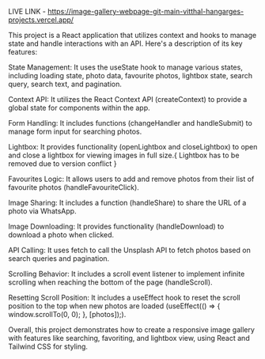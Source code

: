 

  LIVE LINK - https://image-gallery-webpage-git-main-vitthal-hangarges-projects.vercel.app/


This project is a React application that utilizes context and hooks to manage state and handle interactions with an API. Here's a description of its key features:

State Management: It uses the useState hook to manage various states, including loading state, photo data, favourite photos, lightbox state, search query, search text, and pagination.

Context API: It utilizes the React Context API (createContext) to provide a global state for components within the app.

Form Handling: It includes functions (changeHandler and handleSubmit) to manage form input for searching photos.

Lightbox: It provides functionality (openLightbox and closeLightbox) to open and close a lightbox for viewing images in full size.{
  Lightbox has to be removed due to version conflict
}

Favourites Logic: It allows users to add and remove photos from their list of favourite photos (handleFavouriteClick).

Image Sharing: It includes a function (handleShare) to share the URL of a photo via WhatsApp.

Image Downloading: It provides functionality (handleDownload) to download a photo when clicked.

API Calling: It uses fetch to call the Unsplash API to fetch photos based on search queries and pagination.

Scrolling Behavior: It includes a scroll event listener to implement infinite scrolling when reaching the bottom of the page (handleScroll).

Resetting Scroll Position: It includes a useEffect hook to reset the scroll position to the top when new photos are loaded (useEffect(() => { window.scrollTo(0, 0); }, [photos]);).

Overall, this project demonstrates how to create a responsive image gallery with features like searching, favoriting, and lightbox view, using React and Tailwind CSS for styling.

